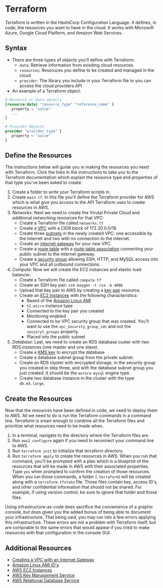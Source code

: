 # Terraform

Terraform is written in the HashiCorp Configuration Language. It defines, in code, the resources you want to have in the cloud. It works with Microsoft Azure, Google Cloud Platform, and Amazon Web Services.

## Syntax

- There are three types of objects you'll define with Terraform:
   - `data`: Retrieve information from exisiting cloud resources
   - `resources`: Resoruces you define to be created and managed in the cloud
   - `provider`: The library you include in your Terraform file to you can access the cloud providers API
- An example of a Terraform object:

```terraform
# Resource or Data objects
{resource|data} "resource_type" "reference_name" {
   property = "value"
   ...
}

# Provider Objects
provider "provider_type" {
   property = "value"
}
```

## Define the Resources

The instructions below will guide you in making the resources you need with Terraform. Click the links in the instructions to take you to the Terraform documentation which explain the resource type and properties of that type you've been asked to create.

1. Create a folder to write your Terraform scripts in.
2. Create `main.tf`. In this file you'll define the Terraform provider for AWS which is what give you access to the API Terraform uses to create resources in AWS.
3. *Networks*: Next we need to create the Virutal Private Cloud and additional networking resources for that VPC:
   - Create a Terraform file called `networks.tf`
   - Create a [VPC](https://www.terraform.io/docs/providers/aws/r/vpc.html) with a CIDR block of 172.20.0.0/16.
   - Create three [subnets](https://www.terraform.io/docs/providers/aws/r/vpc.html) in the newly created VPC: one accessible by the internet and two with no connection to the internet.
   - Create an [internet gateway](https://www.terraform.io/docs/providers/aws/r/internet_gateway.html) for your new VPC.
   - Create a [route table](https://www.terraform.io/docs/providers/aws/r/route_table.html) with a [route table association](https://www.terraform.io/docs/providers/aws/r/route_table_association.html) connecting your public subnet to the internet gateway.
   - Create a [security group](https://www.terraform.io/docs/providers/aws/r/security_group.html) allowing SSH, HTTP, and MySQL access into your VPC and all outbound connections.
4. *Compute*: Now we will create the EC2 instances and elastic load balancer.
   - Create a Terraform file called `compute.tf`
   - Create an SSH key pair: `ssh-keygen -t rsa -b 4096`
   - Upload that key pair to AWS by creating a [key pair](https://www.terraform.io/docs/providers/aws/r/key_pair.html) resource.
   - Create an [EC2 Instances](https://www.terraform.io/docs/providers/aws/r/instance.html) with the following characteristics:
      - Based of the [Amazon Linux AMI](https://aws.amazon.com/amazon-linux-ami/)
      - `t2.micro` instance type
      - Connected to the key pair you created
      - Monitoring enabled
      - Connected to be VPC security group that was created. You'll want to use the `vpc_security_group_ids` and not the `secuiryt_groups` property.
      - Placed into the public subnet
5. *Database*: Last, we need to create an RDS database custer with two RDS instances (one master and one slave).
   - Create a [KMS key](https://www.terraform.io/docs/providers/aws/r/kms_key.html) to encrypt the database 
   - Create a database subnet group from the private subnet.
   - Create an RDS cluster with encrypted storage, in the security group you created in step three, and with the database subnet group you just created. It should be the `aurora-mysql` engine type.
   - Create two database instance in the cluster with the type `db.m5.large`.
   
## Create the Resources

Now that the resources have been defined in code, we need to deploy them to AWS. All we need to do is run the Terraform commands in a command line. Terraform is smart enough to combine all the Terraform files and prioritize what resources need to be made when.

1. In a terminal, navigate to the directory where the Terraform files are.
2. Run `aws2 configure` again if you need to reconnect your command line to AWS.
3. Run `terraform init` to initialize that terraform directory.
4. Run `terraform apply` to create the resources in AWS. When you run that command, you'll be prompted with a plan which is a blueprint of the resources that will be made in AWS with their associated properties. Type `yes` when prompted to confirm the creation of those resources. When you run those commands, a folder (`.terraform`) will be created along with a `terraform.tfstate` file. Those files contain key, access ID's, and other confidential information that should not be shared. For example, if using version control, be sure to ignore that folder and those files.

Using infrastructure-as-code does sacrifice the convenience of a graphic console, but does given you the added bonus of being able to document your infrastructure. That being said, you may run into a few errors applying this infrastructure. These errors are not a problem with Terraform itself, but are comprable to the same errors that would appear if you tried to make resources with that configuration in the console GUI.

## Additional Resources

- [Creating a VPC with an Internet Gateway](https://docs.aws.amazon.com/vpc/latest/userguide/VPC_Internet_Gateway.html)
- [Amazon Linux AMI ID's](https://aws.amazon.com/amazon-linux-ami/)
- [AWS EC2 Instances](https://aws.amazon.com/ec2/instance-types/)
- [AWS Key Management Service](https://aws.amazon.com/kms/)
- [AWS Relational Database Service](https://aws.amazon.com/rds/)